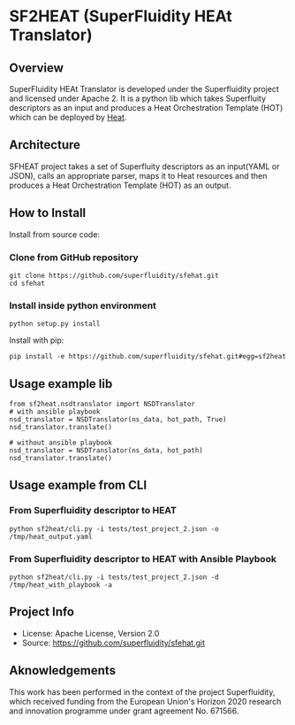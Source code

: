 # SF2HEAT (SuperFluidity HEAt Translator)


## Overview
SuperFluidity HEAt Translator is developed under the Superfluidity project and licensed under Apache 2.
It is a python lib which takes Superfluity descriptors as an input and produces a
Heat Orchestration Template (HOT) which can be deployed by [Heat](https://docs.openstack.org/heat/latest/).


## Architecture
SFHEAT project takes a set of Superfluity descriptors as an input(YAML or JSON), calls an appropriate parser, 
maps it to Heat resources and then produces a Heat Orchestration Template (HOT) as an output.

## How to Install

Install from source code:

### Clone from GitHub repository
    git clone https://github.com/superfluidity/sfehat.git
    cd sfehat
### Install inside python environment    
    python setup.py install

Install with pip:

    pip install -e https://github.com/superfluidity/sfehat.git#egg=sf2heat
    
## Usage example lib

    from sf2heat.nsdtranslator import NSDTranslator
    # with ansible playbook
    nsd_translator = NSDTranslator(ns_data, hot_path, True)
    nsd_translator.translate()
    
    # without ansible playbook
    nsd_translator = NSDTranslator(ns_data, hot_path)
    nsd_translator.translate()
    

## Usage example from CLI
### From Superfluidity descriptor to HEAT
    python sf2heat/cli.py -i tests/test_project_2.json -o /tmp/heat_output.yaml
### From Superfluidity descriptor to HEAT with Ansible Playbook
    python sf2heat/cli.py -i tests/test_project_2.json -d /tmp/heat_with_playbook -a

## Project Info
* License: Apache License, Version 2.0
* Source: https://github.com/superfluidity/sfehat.git

## Aknowledgements
This work has been performed in the context of the project Superfluidity, which
received funding from the European Union's Horizon 2020 research and innovation programme
under grant agreement No. 671566.